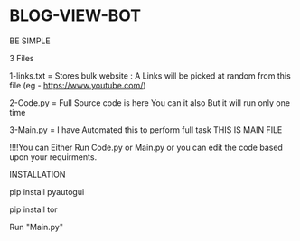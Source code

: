 # BLOG-VIEW-BOT
BE SIMPLE

3 Files

1-links.txt = Stores bulk website : A Links will be picked at random from this file (eg - https://www.youtube.com/)

2-Code.py = Full Source code is here You can it also But it will run only one time

3-Main.py = I have Automated this to perform full task THIS IS MAIN FILE

!!!!You can Either Run Code.py or Main.py or you can edit the code based upon your requirments.


INSTALLATION

pip install pyautogui

pip install tor

Run "Main.py"

